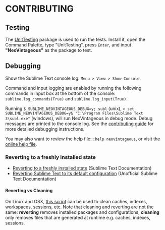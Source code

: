 # CONTRIBUTING

## Testing

The [UnitTesting](https://github.com/randy3k/UnitTesting) package is used to run the tests. Install it, open the Command Palette, type "UnitTesting", press `Enter`, and input **"NeoVintageous"** as the package to test.

## Debugging

Show the Sublime Text console log: `Menu > View > Show Console`.

Command and input logging are enabled by running the following commands in input box at the bottom of the console: `sublime.log_commands(True)` and `sublime.log_input(True)`.

Running `$ SUBLIME_NEOVINTAGEOUS_DEBUG=y; subl` (unix), `> set SUBLIME_NEOVINTAGEOUS_DEBUG=y& "C:\Program Files\Sublime Text 3\subl.exe"` (windows), will run NeoVintageous in debug mode. Debug messages are printed to the console log. See the [contributing guide](https://github.com/NeoVintageous/NeoVintageous/blob/master/.github/CONTRIBUTING.md#debugging) for more detailed debugging instructions.

You may also want to review the help file: `:help neovintageous`, or visit the [online help file](https://github.com/NeoVintageous/NeoVintageous/blob/master/res/doc/neovintageous.txt).

### Reverting to a freshly installed state

* [Reverting to a freshly installed state](https://www.sublimetext.com/docs/3/revert.html) (Sublime Text Documentation)
* [Reverting Sublime Text to its default configuration](http://docs.sublimetext.info/en/latest/extensibility/packages.html?highlight=fresh#reverting-sublime-text-to-its-default-configuration) (Unofficial Sublime Text Documentation)

#### Reverting vs Cleaning

On Linux and OSX, [this script](https://github.com/gerardroche/dotfiles/blob/master/src/bin/sublime-clean) can be used to clean caches, indexes, workspaces, sessions, etc. Note that cleaning and reverting are not the same: **reverting** removes installed packages and configurations, **cleaning** only removes files that are generated at runtime e.g. caches, indexes, sessions.
